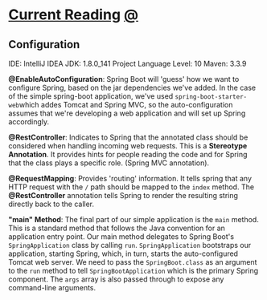 # [Current Reading](https://docs.spring.io/spring-boot/docs/2.1.3.RELEASE/reference/htmlsingle/#using-boot-build-systems) [@](https://docs.spring.io/spring-boot/docs/2.1.3.RELEASE/reference/htmlsingle/#getting-started-first-application-executable-jar)

## Configuration

IDE: IntelliJ IDEA
JDK: 1.8.0_141
Project Language Level: 10
Maven: 3.3.9

**@EnableAutoConfiguration**: Spring Boot will 'guess' how we want to configure Spring, based on the jar dependencies we've added. In the case of the simple spring-boot application, we've used `spring-boot-starter-web`which addes Tomcat and Spring MVC, so the auto-configuration assumes that we're developing a web application and will set up Spring accordingly.

**@RestController**: Indicates to Spring that the annotated class should be considered when handling incoming web requests. This is a **Stereotype Annotation**. It provides hints for people reading the code and for Spring that the class plays a specific role. (Spring MVC annotation).

**@RequestMapping**: Provides 'routing' information. It tells spring that any HTTP request with the `/` path should be mapped to the `index` method. The **@RestController** annotation tells Spring to render the resulting string directly back to the caller.

**"main" Method**: The final part of our simple application is the `main` method. This is a standard method that follows the Java convention for an application entry point. Our main method delegates to Spring Boot's `SpringApplication` class by calling `run`. `SpringApplication` bootstraps our application, starting Spring, which, in turn, starts the auto-configured Tomcat web server. We need to pass the `SpringBoot.class` as an argument to the `run` method to tell `SpringBootApplication` which is the primary Spring component. The `args` array is also passed through to expose any command-line arguments.